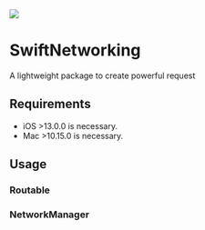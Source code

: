 <img src="https://img.shields.io/badge/SPM-yes-green">

# SwiftNetworking

A lightweight package to create powerful request

## Requirements

* iOS >13.0.0 is necessary.
* Mac >10.15.0 is necessary.

## Usage

### Routable

### NetworkManager
